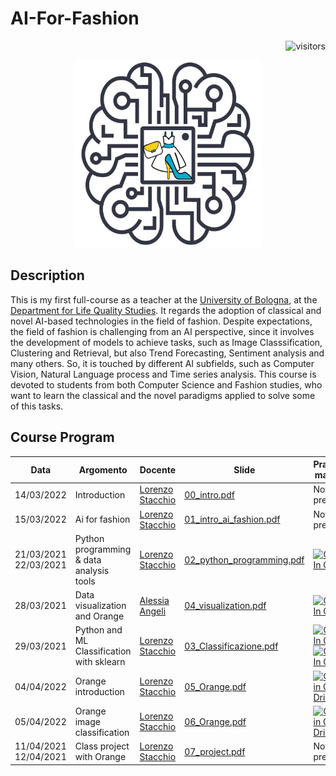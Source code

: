 # AI-For-Fashion
<p align="right">
<a><img src="https://visitor-badge.laobi.icu/badge?page_id=lorenzo-stacchio.AI-For-Fashion" alt="visitors"></a>
</p>

<p align="center">
  <img width="300" height="300" src="imgs/icon.png">
</p>

## Description
This is my first full-course as a teacher at the [University of Bologna](https://www.unibo.it/it), at the [Department for Life Quality Studies](https://scienzequalitavita.unibo.it/it). It regards the adoption of classical and novel AI-based technologies in the field of fashion. 
Despite expectations, the field of fashion is challenging from an AI perspective, since it involves the development of models to achieve tasks, such as Image Classsification, Clustering and Retrieval, but also Trend Forecasting, Sentiment analysis and many others. So, it is touched by different AI subfields, such as  Computer Vision, Natural Language process and Time series analysis.
This course is devoted to students from both Computer Science and Fashion studies, who want to learn the classical and the novel paradigms applied to solve some of this tasks.


## Course Program


| Data  | Argomento | Docente | Slide| Practical material |
| ------------- | ------------- | ------------- |-----------------------------------------------------------------------------------------------------------------| ------------- |
| 14/03/2022  | Introduction | [Lorenzo Stacchio](https://www.unibo.it/sitoweb/lorenzo.stacchio2) | [00_intro.pdf](00_course_intro/00_intro.pdf)                                                   | Not present |
| 15/03/2022  | Ai for fashion | [Lorenzo Stacchio](https://www.unibo.it/sitoweb/lorenzo.stacchio2) | [01_intro_ai_fashion.pdf](01_AI_fashion/01_intro_ai_fashion.pdf)                                                   | Not present |
| 21/03/2021 <br> 22/03/2021 | Python programming & data analysis tools | [Lorenzo Stacchio](https://www.unibo.it/sitoweb/lorenzo.stacchio2) | [02_python_programming.pdf](02_python/02_python_programming.pdf)| [![Open In Colab](https://colab.research.google.com/assets/colab-badge.svg)](https://colab.research.google.com/drive/1cEN-sJeTN6tY1IIbFbqL71THCK3Ymoht?usp=sharing) |
| 28/03/2021  | Data visualization and Orange | [Alessia Angeli](https://www.unibo.it/sitoweb/alessia.angeli2) | [04_visualization.pdf](04_visualization/04_visualization.pdf)| [![Open In Colab](https://colab.research.google.com/assets/colab-badge.svg)]() |
| 29/03/2021  | Python and ML Classification with sklearn| [Lorenzo Stacchio](https://www.unibo.it/sitoweb/lorenzo.stacchio2) | [03_Classificazione.pdf](03_classificazione_python/03_Classificazione.pdf)| [![Open In Colab](https://colab.research.google.com/assets/colab-badge.svg)](https://colab.research.google.com/drive/126z5HVvMpD1p2YEisxz6yR7wFKlQwcH8?usp=sharing) [![Open In Colab](https://colab.research.google.com/assets/colab-badge.svg)](https://colab.research.google.com/drive/1j1DfbZfINXmmWpop2CK0okEfbGT98AE4?usp=sharing) |
| 04/04/2022  | Orange introduction | [Lorenzo Stacchio](https://www.unibo.it/sitoweb/lorenzo.stacchio2) | [05_Orange.pdf](05_orange/05_Orange.pdf)                                                   | [![Open in One Drive](https://custom-icon-badges.herokuapp.com/badge/Open%20in%20One%20Drive-blue.svg?logo=od)](https://liveunibo-my.sharepoint.com/:f:/g/personal/lorenzo_stacchio_studio_unibo_it/ElR6_WxCsXdFjQRF4CTG6TcB_DP5QudtQcY-7vOIs_-A4Q?e=Pe2uCG)|
| 05/04/2022  | Orange image classification | [Lorenzo Stacchio](https://www.unibo.it/sitoweb/lorenzo.stacchio2) | [06_Orange.pdf](06_orange_classification/06_Orange_classification.pdf)                                                   | [![Open in One Drive](https://custom-icon-badges.herokuapp.com/badge/Open%20in%20One%20Drive-blue.svg?logo=od)](https://liveunibo-my.sharepoint.com/:f:/g/personal/lorenzo_stacchio_studio_unibo_it/Ejpi9KHlG1xLr0ou_1yoQiUBdYcD4P0N9R0BOeM7CCbM5g?e=xThQVj)|
| 11/04/2021 <br> 12/04/2021  | Class project with Orange | [Lorenzo Stacchio](https://www.unibo.it/sitoweb/lorenzo.stacchio2) | [07_project.pdf](07_project/07_project.pdf)                          | Not present |




